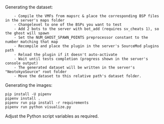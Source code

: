 Generating the dataset:

		- Compile the VMFs from mapsrc & place the corresponding BSP files in the server's maps folder
		- Changelevel to one of the BSPs you want to test
		- Add 2 bots to the server with bot_add (requires sv_cheats 1), so the ghost will spawn
		- Set the NUM_GHOST_SPAWN_POINTS preprocessor constant to the number matching that map
		- Recompile and place the plugin in the server's SourceMod plugins path
		- Reload the plugin if it doesn't auto-activate
		- Wait until tests completion (progress shown in the server's console output)
		- The generated dataset will be written in the server's "NeotokyoSource" root folder
		- Move the dataset to this relative path's dataset folder.

Generating the images:

```
pip install -U pipenv
pipenv install .
pipenv run pip install -r requirements
pipenv run python visualize.py
```

Adjust the Python script variables as required.
